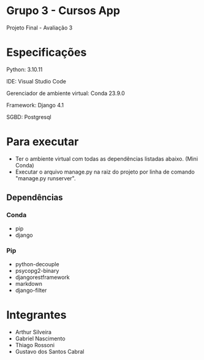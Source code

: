 # Grupo 3 - Cursos App
Projeto Final - Avaliação 3

# Especificações
Python: 3.10.11

IDE: Visual Studio Code

Gerenciador de ambiente virtual: Conda 23.9.0

Framework: Django 4.1

SGBD: Postgresql 

# Para executar
- Ter o ambiente virtual com todas as dependências listadas abaixo. (Mini Conda)
- Executar o arquivo manage.py na raiz do projeto por linha de comando "manage.py runserver".

## Dependências
### Conda
- pip
- django

### Pip
- python-decouple
- psycopg2-binary
- djangorestframework
- markdown
- django-filter

# Integrantes
* Arthur Silveira
* Gabriel Nascimento
* Thiago Rossoni
* Gustavo dos Santos Cabral